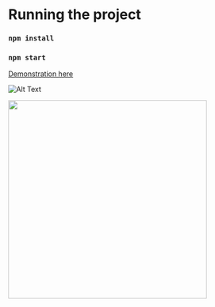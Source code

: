 # Running the project

### `npm install`

### `npm start`

[Demonstration here](https://media.giphy.com/media/AGwX117XjFkSrXAkAL/giphy-downsized-large.gif)

![Alt Text]()

<img src="https://media.giphy.com/media/AGwX117XjFkSrXAkAL/giphy-downsized-large.gif" width="400" height="400" />
